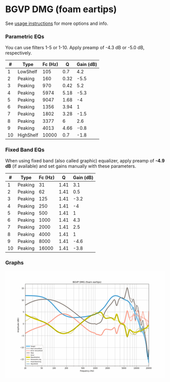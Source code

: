 # BGVP DMG (foam eartips)
See [usage instructions](https://github.com/jaakkopasanen/AutoEq#usage) for more options and info.

### Parametric EQs
You can use filters 1-5 or 1-10. Apply preamp of -4.3 dB or -5.0 dB, respectively.

|   # | Type      |   Fc (Hz) |    Q |   Gain (dB) |
|-----|-----------|-----------|------|-------------|
|   1 | LowShelf  |       105 | 0.7  |         4.2 |
|   2 | Peaking   |       160 | 0.32 |        -5.5 |
|   3 | Peaking   |       970 | 0.42 |         5.2 |
|   4 | Peaking   |      5974 | 5.18 |        -5.3 |
|   5 | Peaking   |      9047 | 1.68 |        -4   |
|   6 | Peaking   |      1356 | 3.94 |         1   |
|   7 | Peaking   |      1802 | 3.28 |        -1.5 |
|   8 | Peaking   |      3377 | 6    |         2.6 |
|   9 | Peaking   |      4013 | 4.66 |        -0.8 |
|  10 | HighShelf |     10000 | 0.7  |        -1.8 |

### Fixed Band EQs
When using fixed band (also called graphic) equalizer, apply preamp of **-4.9 dB** (if available) and set gains manually with these parameters.

|   # | Type    |   Fc (Hz) |    Q |   Gain (dB) |
|-----|---------|-----------|------|-------------|
|   1 | Peaking |        31 | 1.41 |         3.1 |
|   2 | Peaking |        62 | 1.41 |         0.5 |
|   3 | Peaking |       125 | 1.41 |        -3.2 |
|   4 | Peaking |       250 | 1.41 |        -4   |
|   5 | Peaking |       500 | 1.41 |         1   |
|   6 | Peaking |      1000 | 1.41 |         4.3 |
|   7 | Peaking |      2000 | 1.41 |         2.5 |
|   8 | Peaking |      4000 | 1.41 |         1   |
|   9 | Peaking |      8000 | 1.41 |        -4.6 |
|  10 | Peaking |     16000 | 1.41 |        -3.8 |

### Graphs
![](./BGVP%20DMG%20(foam%20eartips).png)
